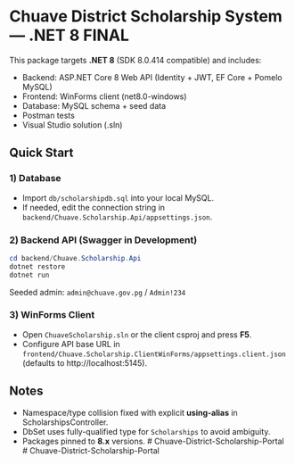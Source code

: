 # Chuave District Scholarship System — .NET 8 FINAL

This package targets **.NET 8** (SDK 8.0.414 compatible) and includes:
- Backend: ASP.NET Core 8 Web API (Identity + JWT, EF Core + Pomelo MySQL)
- Frontend: WinForms client (net8.0-windows)
- Database: MySQL schema + seed data
- Postman tests
- Visual Studio solution (.sln)

## Quick Start

### 1) Database
- Import `db/scholarshipdb.sql` into your local MySQL.
- If needed, edit the connection string in `backend/Chuave.Scholarship.Api/appsettings.json`.

### 2) Backend API (Swagger in Development)
```powershell
cd backend/Chuave.Scholarship.Api
dotnet restore
dotnet run
```
Seeded admin: `admin@chuave.gov.pg` / `Admin!234`

### 3) WinForms Client
- Open `ChuaveScholarship.sln` or the client csproj and press **F5**.
- Configure API base URL in `frontend/Chuave.Scholarship.ClientWinForms/appsettings.client.json` (defaults to http://localhost:5145).

## Notes
- Namespace/type collision fixed with explicit **using-alias** in ScholarshipsController.
- DbSet uses fully-qualified type for `Scholarships` to avoid ambiguity.
- Packages pinned to **8.x** versions.
#   C h u a v e - D i s t r i c t - S c h o l a r s h i p - P o r t a l  
 #   C h u a v e - D i s t r i c t - S c h o l a r s h i p - P o r t a l  
 